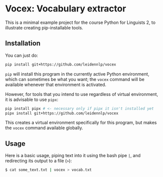 # Vocex: Vocabulary extractor

This is a minimal example project for the course Python for Linguists 2, to illustrate creating pip-installable tools.

## Installation

You can just do:

```bash
pip install git+https://github.com/leidennlp/vocex
```

`pip` will install this program in the currently active Python environment, which can sometimes be what you want; the `vocex` command will be available whenever that environment is activated.

However, for tools that you intend to use regardless of virtual environment, it is advisable to use `pipx`:

```bash
pip install pipx # <- necessary only if pipx it isn't installed yet
pipx install git+https://github.com/leidennlp/vocex
```

This creates a virtual environment specifically for this program, but makes the `vocex` command available globally. 

## Usage

Here is a basic usage, piping text into it using the bash pipe `|`, and redirecting its output to a file (`>`):

```bash
$ cat some_text.txt | vocex > vocab.txt
```

